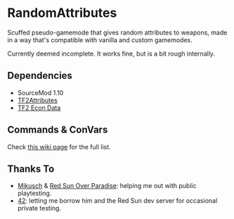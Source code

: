 # RandomAttributes

Scuffed pseudo-gamemode that gives random attributes to weapons, made in a way that's compatible with vanilla and custom gamemodes.

Currently deemed incomplete. It works fine, but is a bit rough internally.

## Dependencies
- SourceMod 1.10
- [TF2Attributes](https://forums.alliedmods.net/showthread.php?t=210221)
- [TF2 Econ Data](https://forums.alliedmods.net/showthread.php?t=315011)

## Commands & ConVars
Check [this wiki page](https://github.com/woisalreadytaken/RandomAttributes/wiki/ConVars-&-Commands) for the full list.

## Thanks To
* [Mikusch](https://github.com/Mikusch) & [Red Sun Over Paradise](https://redsun.tf): helping me out with public playtesting.
* [42](https://github.com/FortyTwoFortyTwo): letting me borrow him and the Red Sun dev server for occasional private testing.
